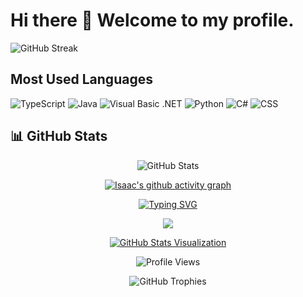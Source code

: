 # Hi there 👋 Welcome to my profile.

<!--
[![Streak Stats](https://streak-stats.demolab.com?user=IsaacNjoroge2024&theme=dark&hide_border=true)](https://git.io/streak-stats)
-->

![GitHub Streak](https://github-readme-streak-stats.herokuapp.com/?user=IsaacNjoroge2024&theme=dark&hide_border=true&date_format=M%20j%5B%2C%20Y%5D)

## Most Used Languages
<!-- Using the languages bar from your current setup -->
![TypeScript](https://img.shields.io/badge/TypeScript-54.65%25-blue)
![Java](https://img.shields.io/badge/Java-19.94%25-orange)
![Visual Basic .NET](https://img.shields.io/badge/Visual%20Basic%20.NET-16.06%25-purple)
![Python](https://img.shields.io/badge/Python-4.72%25-blue)
![C#](https://img.shields.io/badge/C%23-4.20%25-green)
![CSS](https://img.shields.io/badge/CSS-0.43%25-purple)

## 📊 GitHub Stats
<div align="center">
  
  <!-- GitHub Stats Card -->
  ![GitHub Stats](https://github-readme-stats.vercel.app/api?username=IsaacNjoroge2024&theme=radical&hide_border=true&include_all_commits=true&count_private=true)
  
  <!-- GitHub Contribution Graph -->
  [![Isaac's github activity graph](https://github-readme-activity-graph.vercel.app/graph?username=IsaacNjoroge2024&theme=tokyo-night&hide_border=true)](https://github.com/ashutosh00710/github-readme-activity-graph)
  
  <!-- Typing Animation -->
  [![Typing SVG](https://readme-typing-svg.demolab.com?font=Fira+Code&duration=3000&pause=1000&color=00FF00&center=true&vCenter=true&random=false&width=435&lines=A+passionate+Java+Developer;Always+learning+new+stuff;Full+Stack+Development+Enthusiast;Clean+Code+Advocate)](https://git.io/typing-svg)
  
  <!-- Tech Stack -->
  <img src="https://skillicons.dev/icons?i=java,ts,python,cs,dotnet,css&theme=dark" />

  <!-- Snake Animation
  ![Snake animation](https://raw.githubusercontent.com/IsaacNjoroge2024/IsaacNjoroge2024/output/github-contribution-grid-snake.svg)
  -->

  <!-- 3D Contribution Calendar -->
  [![GitHub Stats Visualization](https://github-readme-stats-git-masterrstaa-rickstaa.vercel.app/api?username=IsaacNjoroge2024&show_icons=true&theme=radical&count_private=true&line_height=28&hide_border=true&card_width=450&include_all_commits=true&role=owner,collaborator&show=reviews,discussions_answered&rank_icon=percentile&exclude_repo=github-readme-stats)](https://github.com/IsaacNjoroge2024)
  
  <!-- Profile Views Counter -->
  ![Profile Views](https://komarev.com/ghpvc/?username=IsaacNjoroge2024&color=blueviolet&style=flat-square)
  
  <!-- GitHub Trophies -->
  ![GitHub Trophies](https://github-profile-trophy.vercel.app/?username=IsaacNjoroge2024&theme=radical&no-frame=true&no-bg=true&margin-w=4)
</div>
